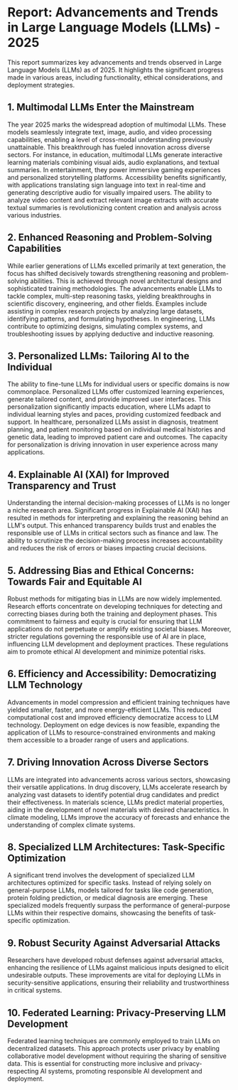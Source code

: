 # Report: Advancements and Trends in Large Language Models (LLMs) - 2025

This report summarizes key advancements and trends observed in Large Language Models (LLMs) as of 2025.  It highlights the significant progress made in various areas, including functionality, ethical considerations, and deployment strategies.

## 1. Multimodal LLMs Enter the Mainstream

The year 2025 marks the widespread adoption of multimodal LLMs. These models seamlessly integrate text, image, audio, and video processing capabilities, enabling a level of cross-modal understanding previously unattainable.  This breakthrough has fueled innovation across diverse sectors.  For instance, in education, multimodal LLMs generate interactive learning materials combining visual aids, audio explanations, and textual summaries.  In entertainment, they power immersive gaming experiences and personalized storytelling platforms. Accessibility benefits significantly, with applications translating sign language into text in real-time and generating descriptive audio for visually impaired users.  The ability to analyze video content and extract relevant image extracts with accurate textual summaries is revolutionizing content creation and analysis across various industries.

## 2. Enhanced Reasoning and Problem-Solving Capabilities

While earlier generations of LLMs excelled primarily at text generation, the focus has shifted decisively towards strengthening reasoning and problem-solving abilities.  This is achieved through novel architectural designs and sophisticated training methodologies.  The advancements enable LLMs to tackle complex, multi-step reasoning tasks, yielding breakthroughs in scientific discovery, engineering, and other fields.  Examples include assisting in complex research projects by analyzing large datasets, identifying patterns, and formulating hypotheses.  In engineering, LLMs contribute to optimizing designs, simulating complex systems, and troubleshooting issues by applying deductive and inductive reasoning.

## 3. Personalized LLMs: Tailoring AI to the Individual

The ability to fine-tune LLMs for individual users or specific domains is now commonplace.  Personalized LLMs offer customized learning experiences, generate tailored content, and provide improved user interfaces.  This personalization significantly impacts education, where LLMs adapt to individual learning styles and paces, providing customized feedback and support.  In healthcare, personalized LLMs assist in diagnosis, treatment planning, and patient monitoring based on individual medical histories and genetic data, leading to improved patient care and outcomes. The capacity for personalization is driving innovation in user experience across many applications.

## 4. Explainable AI (XAI) for Improved Transparency and Trust

Understanding the internal decision-making processes of LLMs is no longer a niche research area.  Significant progress in Explainable AI (XAI) has resulted in methods for interpreting and explaining the reasoning behind an LLM's output.  This enhanced transparency builds trust and enables the responsible use of LLMs in critical sectors such as finance and law.   The ability to scrutinize the decision-making process increases accountability and reduces the risk of errors or biases impacting crucial decisions.

## 5. Addressing Bias and Ethical Concerns: Towards Fair and Equitable AI

Robust methods for mitigating bias in LLMs are now widely implemented.  Research efforts concentrate on developing techniques for detecting and correcting biases during both the training and deployment phases.  This commitment to fairness and equity is crucial for ensuring that LLM applications do not perpetuate or amplify existing societal biases.  Moreover, stricter regulations governing the responsible use of AI are in place, influencing LLM development and deployment practices.  These regulations aim to promote ethical AI development and minimize potential risks.

## 6. Efficiency and Accessibility: Democratizing LLM Technology

Advancements in model compression and efficient training techniques have yielded smaller, faster, and more energy-efficient LLMs.  This reduced computational cost and improved efficiency democratize access to LLM technology.  Deployment on edge devices is now feasible, expanding the application of LLMs to resource-constrained environments and making them accessible to a broader range of users and applications.

## 7. Driving Innovation Across Diverse Sectors

LLMs are integrated into advancements across various sectors, showcasing their versatile applications. In drug discovery, LLMs accelerate research by analyzing vast datasets to identify potential drug candidates and predict their effectiveness.  In materials science, LLMs predict material properties, aiding in the development of novel materials with desired characteristics.  In climate modeling, LLMs improve the accuracy of forecasts and enhance the understanding of complex climate systems.

## 8. Specialized LLM Architectures: Task-Specific Optimization

A significant trend involves the development of specialized LLM architectures optimized for specific tasks. Instead of relying solely on general-purpose LLMs, models tailored for tasks like code generation, protein folding prediction, or medical diagnosis are emerging.  These specialized models frequently surpass the performance of general-purpose LLMs within their respective domains, showcasing the benefits of task-specific optimization.

## 9. Robust Security Against Adversarial Attacks

Researchers have developed robust defenses against adversarial attacks, enhancing the resilience of LLMs against malicious inputs designed to elicit undesirable outputs.  These improvements are vital for deploying LLMs in security-sensitive applications, ensuring their reliability and trustworthiness in critical systems.

## 10. Federated Learning: Privacy-Preserving LLM Development

Federated learning techniques are commonly employed to train LLMs on decentralized datasets. This approach protects user privacy by enabling collaborative model development without requiring the sharing of sensitive data.  This is essential for constructing more inclusive and privacy-respecting AI systems, promoting responsible AI development and deployment.